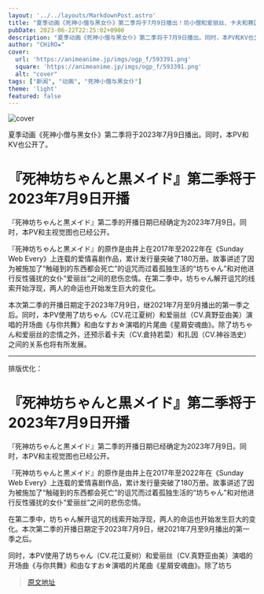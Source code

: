 ```yaml
---
layout: '../../layouts/MarkdownPost.astro'
title: "夏季动画《死神小僧与黑女仆》第二季将于7月9日播出！坊小僧和爱丽丝、卡夫和赛因的关系引人注目的PV和KV也公开了"
pubDate: 2023-06-22T22:25:02+0900
description: "夏季动画《死神小僧与黑女仆》第二季将于7月9日播出。同时，本PV和KV也公开了。"
author: "CHiRO★"
cover:
  url: 'https://animeanime.jp/imgs/ogp_f/593391.png'
  square: 'https://animeanime.jp/imgs/ogp_f/593391.png'
  alt: "cover"
tags: ["新闻", "动画", "死神小僧与黑女仆"]
theme: 'light'
featured: false
---
```


![cover](https://animeanime.jp/imgs/ogp_f/593391.png)

夏季动画《死神小僧与黑女仆》第二季将于2023年7月9日播出。同时，本PV和KV也公开了。

# 『死神坊ちゃんと黒メイド』第二季将于2023年7月9日开播

『死神坊ちゃんと黒メイド』第二季的开播日期已经确定为2023年7月9日。同时，本PV和主视觉图也已经公开。

『死神坊ちゃんと黒メイド』的原作是由井上在2017年至2022年在《Sunday Web Every》上连载的爱情喜剧作品，累计发行量突破了180万册。故事讲述了因为被施加了“触碰到的东西都会死亡”的诅咒而过着孤独生活的“坊ちゃん”和对他进行反性骚扰的女仆“爱丽丝”之间的悲伤恋情。在第二季中，坊ちゃん解开诅咒的线索开始浮现，两人的命运也开始发生巨大的变化。

本次第二季的开播日期定于2023年7月9日，继2021年7月至9月播出的第一季之后。同时，本PV使用了坊ちゃん（CV.花江夏树）和爱丽丝（CV.真野亚由美）演唱的开场曲《与你共舞》和由なすお☆演唱的片尾曲《星屑安魂曲》。除了坊ちゃん和爱丽丝的恋情之外，还预示着卡夫（CV.倉持若菜）和扎因（CV.神谷浩史）之间的关系也将有所发展。

---

排版优化：

# 『死神坊ちゃんと黒メイド』第二季将于2023年7月9日开播

『死神坊ちゃんと黒メイド』第二季的开播日期已经确定为2023年7月9日。同时，本PV和主视觉图也已经公开。

『死神坊ちゃんと黒メイド』的原作是由井上在2017年至2022年在《Sunday Web Every》上连载的爱情喜剧作品，累计发行量突破了180万册。故事讲述了因为被施加了“触碰到的东西都会死亡”的诅咒而过着孤独生活的“坊ちゃん”和对他进行反性骚扰的女仆“爱丽丝”之间的悲伤恋情。

在第二季中，坊ちゃん解开诅咒的线索开始浮现，两人的命运也开始发生巨大的变化。本次第二季的开播日期定于2023年7月9日，继2021年7月至9月播出的第一季之后。

同时，本PV使用了坊ちゃん（CV.花江夏树）和爱丽丝（CV.真野亚由美）演唱的开场曲《与你共舞》和由なすお☆演唱的片尾曲《星屑安魂曲》。除了坊ち

>[原文地址](https://animeanime.jp/article/2023/06/22/78111.html)  